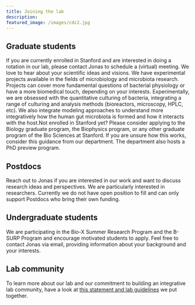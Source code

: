 ```yaml
---
title: Joining the lab
description: 
featured_image: /images/cdc2.jpg
---
```


## Graduate students

If you are currently enrolled in Stanford and are interested in doing a rotation in our lab, please contact Jonas to schedule a (virtual) meeting. We love to hear about your scientific ideas and visions. We have experimental projects available in the fields of microbiology and microbiota research. Projects can cover more fundamental questions of bacterial physiology or have a more biomedical touch, depending on your interests. Experimentally, we are obsessed with the quantitative culturing of bacteria, integrating a range of culturing and analysis methods (bioreactors, microscopy, HPLC, etc). We also integrate modeling approaches to understand more integratively how the human gut microbiota is formed and how it interacts with the host.Not enrolled in Stanford yet? Please consider applying to the Biology graduate program, the Biophysics program, or any other graduate program of the Bio Sciences at Stanford. If you are unsure how this works, consider this guidance from our department. The department also hosts a PhD preview program. 

## Postdocs

Reach out to Jonas if you are interested in our work and want to discuss research ideas and perspectives. We are particularly interested in researchers. Currently we do not have open position to fill and can only support Postdocs who bring their own funding.

## Undergraduate students

We are participating in the Bio-X Summer Research Program and the B-SURP Program and encourage motivated students to apply. Feel free to contact Jonas via email, providing information about your background and your interests.

## Lab community
To learn more about our lab and our commitment to building an integrative lab community, have a look at [this statement and lab guidelines](https://cremerlab.github.io/guidelines) we put together. 
